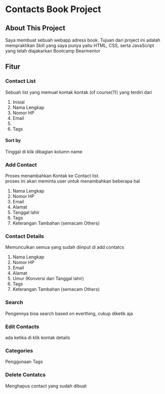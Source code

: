 # Contacts Book Project
## About This Project
Saya membuat sebuah webapp adress book. Tujuan dari project ini adalah mempraktikan Skill yang saya punya yaitu HTML, CSS, serta JavaScript yang telah diajakarkan Bootcamp Bearmentor

## Fitur
### Contact List
Sebuah list yang memuat kontak kontak (of course(?)) yang terdiri dari  
1. Inisial
2. Nama Lengkap
3. Nomor HP
4. Email
5. <nah ini belom nemu mau nambah apa lagi ya>
6. Tags
#### Sort by
Tinggal di klik dibagian kolumn name
### Add Contact
Proses menambahkan Kontak ke Contact list.  
proses ini akan meminta user untuk menambahkan beberapa hal 
1. Nama Lengkap
2. Nomor HP
3. Email
4. Alamat
5. Tanggal lahir
6. Tags
7. Keterangan Tambahan (semacam Others)
### Contact Details
Memunculkan semua yang sudah diinput di add contatcs
1. Nama Lengkap
2. Nomor HP
3. Email
4. Alamat
5. Umur (Konversi dari Tanggal lahir)
6. Tags
7. Keterangan Tambahan (semacam Others)
### Search
Pengennya bisa search based on everthing, cukup diketik aja
### Edit Contacts
ada ketika di klik kontak details
### Categories 
Penggunaan Tags
### Delete Contatcs
Menghapus contact yang sudah dibuat

